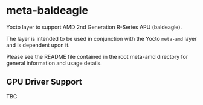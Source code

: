 # meta-baldeagle

Yocto layer to support AMD 2nd Generation R-Series APU (baldeagle).

The layer is intended to be used in conjunction with the Yocto `meta-amd` layer and is dependent upon it.

Please see the README file contained in the root meta-amd directory for general information and usage details.

## GPU Driver Support

TBC
